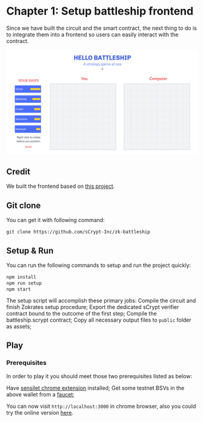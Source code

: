 # Chapter 1: Setup battleship frontend

Since we have built the circuit and the smart contract, the next thing to do is to integrate them into a frontend so users can easily interact with the contract.

<img src="https://github.com/sCrypt-Inc/image-hosting/blob/master/learn-scrypt-courses/course-02/05.png?raw=true" width="600">


## Credit
We built the frontend based on [this project](https://github.com/diemkay/battleship).

## Git clone

You can get it with following command:

```
git clone https://github.com/sCrypt-Inc/zk-battleship
```

## Setup & Run

You can run the following commands to setup and run the project quickly:

```
npm install
npm run setup
npm start
```

The setup script will accomplish these primary jobs:
Compile the circuit and finish Zokrates setup procedure;
Export the dedicated sCrypt verifier contract bound to the outcome of the first step;
Compile the battleship.scrypt contract;
Copy all necessary output files to `public` folder as assets;

## Play

### Prerequisites

In order to play it you should meet those two prerequisites listed as below:

Have [sensilet chrome extension](https://chrome.google.com/webstore/detail/sensilet/aadkcfdlmiddiiibdnhfbpbmfcaoknkm) installed;
Get some testnet BSVs in the above wallet from a [faucet](https://scrypt.io/#faucet);

You can now visit `http://localhost:3000` in chrome browser, also you could try the online version [here](https://scrypt.io/battleship).